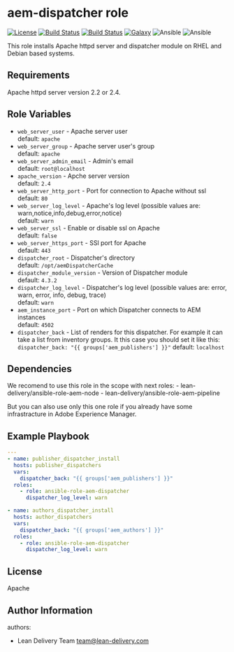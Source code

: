 aem-dispatcher role
=========
[![License](https://img.shields.io/badge/license-Apache-green.svg?style=flat)](https://raw.githubusercontent.com/lean-delivery/ansible-role-aem-dispatcher/master/LICENSE)
[![Build Status](https://travis-ci.org/lean-delivery/ansible-role-aem-dispatcher.svg?branch=master)](https://travis-ci.org/lean-delivery/ansible-role-aem-dispatcher)
[![Build Status](https://gitlab.com/lean-delivery/ansible-role-aem-dispatcher/badges/master/build.svg)](https://gitlab.com/lean-delivery/ansible-role-aem-dispatcher/pipelines)
[![Galaxy](https://img.shields.io/badge/galaxy-lean__delivery.aem_dispatcher-blue.svg)](https://galaxy.ansible.com/lean_delivery/aem_dispatcher)
![Ansible](https://img.shields.io/ansible/role/d/39616.svg)
![Ansible](https://img.shields.io/badge/dynamic/json.svg?label=min_ansible_version&url=https%3A%2F%2Fgalaxy.ansible.com%2Fapi%2Fv1%2Froles%2F39616%2F&query=$.min_ansible_version)


This role installs Apache httpd server and dispatcher module on RHEL and Debian based systems.

Requirements
------------

Apache httpd server version 2.2 or 2.4.

Role Variables
--------------

  - `web_server_user` - Apache server user   
    default: `apache`
  - `web_server_group` - Apache server user's group   
    default: `apache`
  - `web_server_admin_email` - Admin's email   
    default: `root@localhost`
  - `apache_version` - Apche server version   
    default: `2.4`
  - `web_server_http_port` - Port for connection to Apache without ssl   
    default: `80`
  - `web_server_log_level` - Apache's log level (possible values are: warn,notice,info,debug,error,notice)   
    default: `warn`
  - `web_server_ssl` - Enable or disable ssl on Apache   
    default: `false`
  - `web_server_https_port` - SSl port for Apache  
    default: `443`
  - `dispatcher_root` - Dispatcher's directory   
    default: `/opt/aemDispatcherCache`
  - `dispatcher_module_version` - Version of Dispatcher module   
    default: `4.3.2`
  - `dispatcher_log_level` - Dispatcher's log level (possible values are: error, warn, error, info, debug, trace)   
    default: `warn`
  - `aem_instance_port` - Port on which Dispatcher connects to AEM instances   
    default: `4502`
  - `dispatcher_back` - List of renders for this dispatcher. For example it can take a list from inventory groups. It this case you should set it like this: `dispatcher_back: "{{ groups['aem_publishers'] }}"`
    default: `localhost`

Dependencies
------------

We recomend to use this role in the scope with next roles:
    - lean-delivery/ansible-role-aem-node
    - lean-delivery/ansible-role-aem-pipeline

But you can also use only this one role if you already have some infrastracture in Adobe Experience Manager.


Example Playbook
----------------

```yaml
---
- name: publisher_dispatcher_install
  hosts: publisher_dispatchers
  vars:
    dispatcher_back: "{{ groups['aem_publishers'] }}"
  roles:
    - role: ansible-role-aem-dispatcher
      dispatcher_log_level: warn

- name: authors_dispatcher_install
  hosts: author_dispatchers
  vars:
    dispatcher_back: "{{ groups['aem_authors'] }}"
  roles:
    - role: ansible-role-aem-dispatcher
      dispatcher_log_level: warn

```

License
-------
Apache

Author Information
------------------

authors:
  - Lean Delivery Team <team@lean-delivery.com>
